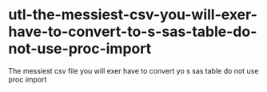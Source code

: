 # utl-the-messiest-csv-you-will-exer-have-to-convert-to-s-sas-table-do-not-use-proc-import
The messiest csv file you will exer have to convert yo s sas table do not use proc import
